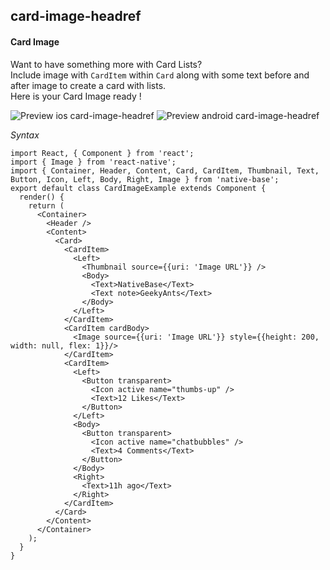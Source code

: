 ## card-image-headref
#### Card Image

Want to have something more with Card Lists? <br />
Include image with <code>CardItem</code> within <code>Card</code> along with some text before and after image to create a card with lists. <br />
Here is your Card Image ready !

![Preview ios card-image-headref](https://github.com/GeekyAnts/NativeBase-KitchenSink/raw/v2.2.0/screenshots/ios/card-image.png)
![Preview android card-image-headref](https://github.com/GeekyAnts/NativeBase-KitchenSink/raw/v2.2.0/screenshots/android/card-image.png)


*Syntax*

<pre class="line-numbers"><code class="language-jsx">import React, { Component } from 'react';
import { Image } from 'react-native';
import { Container, Header, Content, Card, CardItem, Thumbnail, Text, Button, Icon, Left, Body, Right, Image } from 'native-base';
export default class CardImageExample extends Component {
  render() {
    return (
      &lt;Container>
        &lt;Header />
        &lt;Content>
          &lt;Card>
            &lt;CardItem>
              &lt;Left>
                &lt;Thumbnail source=&#123;{uri: 'Image URL'}} />
                &lt;Body>
                  &lt;Text>NativeBase&lt;/Text>
                  &lt;Text note>GeekyAnts&lt;/Text>
                &lt;/Body>
              &lt;/Left>
            &lt;/CardItem>
            &lt;CardItem cardBody>
              &lt;Image source=&#123;{uri: 'Image URL'}} style=&#123;{height: 200, width: null, flex: 1}}/>
            &lt;/CardItem>
            &lt;CardItem>
              &lt;Left>
                &lt;Button transparent>
                  &lt;Icon active name="thumbs-up" />
                  &lt;Text>12 Likes&lt;/Text>
                &lt;/Button>
              &lt;/Left>
              &lt;Body>
                &lt;Button transparent>
                  &lt;Icon active name="chatbubbles" />
                  &lt;Text>4 Comments&lt;/Text>
                &lt;/Button>
              &lt;/Body>
              &lt;Right>
                &lt;Text>11h ago&lt;/Text>
              &lt;/Right>
            &lt;/CardItem>
          &lt;/Card>
        &lt;/Content>
      &lt;/Container>
    );
  }
}</code></pre><br />
